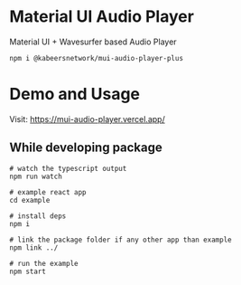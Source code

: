 # Material UI Audio Player 

Material UI + Wavesurfer based Audio Player

```
npm i @kabeersnetwork/mui-audio-player-plus
```

# Demo and Usage
Visit: https://mui-audio-player.vercel.app/


## While developing package

```
# watch the typescript output
npm run watch

# example react app
cd example

# install deps
npm i

# link the package folder if any other app than example
npm link ../

# run the example
npm start
```
